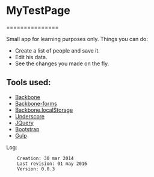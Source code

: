 # MyTestPage
===============

Small app for learning purposes only. Things you can do:
* Create a list of people and save it.
* Edit his data.
* See the changes you made on the fly.

Tools used:
--------------
* [Backbone](http://backbonejs.org/)
* [Backbone-forms](https://github.com/powmedia/backbone-forms)
* [Backbone.localStorage](http://backbonejs.org/docs/backbone.localStorage.html)
* [Underscore](http://underscorejs.org/)
* [JQuery](https://jquery.com/)
* [Bootstrap](http://getbootstrap.com/)
* [Gulp](http://gulpjs.com/)

Log:

        Creation: 30 mar 2014
        Last revision: 01 may 2016
        Version: 0.0.3